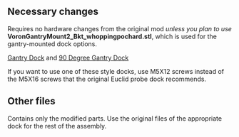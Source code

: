 ## Necessary changes 
Requires no hardware changes from the original mod *unless you plan to use* **VoronGantryMount2_Bkt_whoppingpochard.stl**, which is used for the gantry-mounted dock options.

[Gantry Dock](https://euclidprobe.github.io/02c_Voron2.html#gantry-dock--mount) and [90 Degree Gantry Dock](https://euclidprobe.github.io/02c_Voron2.html#90-degree-gantry-dock--mount)

If you want to use one of these style docks, use M5X12 screws instead of the M5X16 screws that the original Euclid probe dock recommends.

## Other files
Contains only the modified parts. Use the original files of the appropriate dock for the rest of the assembly.
